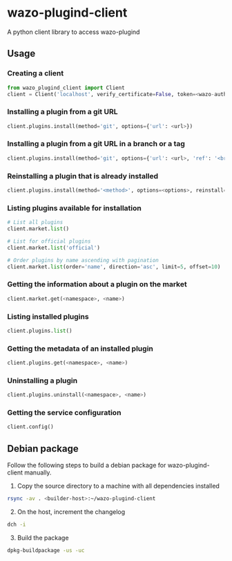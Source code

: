 # wazo-plugind-client

A python client library to access wazo-plugind

## Usage

### Creating a client

```python
from wazo_plugind_client import Client
client = Client('localhost', verify_certificate=False, token=<wazo-auth-token>)
```

### Installing a plugin from a git URL

```python
client.plugins.install(method='git', options={'url': <url>})
```

### Installing a plugin from a git URL in a branch or a tag

```python
client.plugins.install(method='git', options={'url': <url>, 'ref': '<branch or tag>'})
```

### Reinstalling a plugin that is already installed

```python
client.plugins.install(method='<method>', options=<options>, reinstall=True)
```

### Listing plugins available for installation

```python
# List all plugins
client.market.list()

# List for official plugins
client.market.list('official')

# Order plugins by name ascending with pagination
client.market.list(order='name', direction='asc', limit=5, offset=10)
```

### Getting the information about a plugin on the market

```python
client.market.get(<namespace>, <name>)
```

### Listing installed plugins

```python
client.plugins.list()
```


### Getting the metadata of an installed plugin

```python
client.plugins.get(<namespace>, <name>)
```

### Uninstalling a plugin

```python
client.plugins.uninstall(<namespace>, <name>)
```

### Getting the service configuration

```python
client.config()
```

## Debian package

Follow the following steps to build a debian package for wazo-plugind-client manually.

1. Copy the source directory to a machine with all dependencies installed

```sh
rsync -av . <builder-host>:~/wazo-plugind-client
```

2. On the host, increment the changelog

```sh
dch -i
```

3. Build the package

```sh
dpkg-buildpackage -us -uc
```
